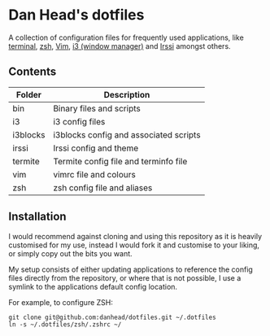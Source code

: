 # Dan Head's dotfiles

A collection of configuration files for frequently used applications, like 
[terminal](https://github.com/thestinger/termite), [zsh](http://www.zsh.org/), 
[Vim](http://www.vim.org/), [i3 (window manager)](https://i3wm.org/) and 
[Irssi](https://irssi.org/) amongst others.

## Contents

Folder | Description
--- | ---
bin | Binary files and scripts
i3 | i3 config files
i3blocks | i3blocks config and associated scripts
irssi | Irssi config and theme
termite | Termite config file and terminfo file
vim | vimrc file and colours
zsh | zsh config file and aliases

## Installation
I would recommend against cloning and using this repository as it is heavily 
customised for my use, instead I would fork it and customise to your liking, or 
simply copy out the bits you want.

My setup consists of either updating applications to reference the config files 
directly from the repository, or where that is not possible, I use a symlink to 
the applications default config location.

For example, to configure ZSH:
```
git clone git@github.com:danhead/dotfiles.git ~/.dotfiles
ln -s ~/.dotfiles/zsh/.zshrc ~/
```
